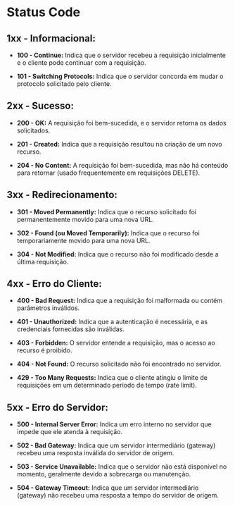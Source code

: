 # Status Code

## **1xx - Informacional:**

- **100 - Continue:** Indica que o servidor recebeu a requisição inicialmente e o cliente pode continuar com a requisição.

- **101 - Switching Protocols:** Indica que o servidor concorda em mudar o protocolo solicitado pelo cliente.

## **2xx - Sucesso:**

- **200 - OK:** A requisição foi bem-sucedida, e o servidor retorna os dados solicitados.

- **201 - Created:** Indica que a requisição resultou na criação de um novo recurso.

- **204 - No Content:** A requisição foi bem-sucedida, mas não há conteúdo para retornar (usado frequentemente em requisições DELETE).

## **3xx - Redirecionamento:**

- **301 - Moved Permanently:** Indica que o recurso solicitado foi permanentemente movido para uma nova URL.

- **302 - Found (ou Moved Temporarily):** Indica que o recurso foi temporariamente movido para uma nova URL.

- **304 - Not Modified:** Indica que o recurso não foi modificado desde a última requisição.

## **4xx - Erro do Cliente:**

- **400 - Bad Request:** Indica que a requisição foi malformada ou contém parâmetros inválidos.

- **401 - Unauthorized:** Indica que a autenticação é necessária, e as credenciais fornecidas são inválidas.

- **403 - Forbidden:** O servidor entende a requisição, mas o acesso ao recurso é proibido.

- **404 - Not Found:** O recurso solicitado não foi encontrado no servidor.

- **429 - Too Many Requests:** Indica que o cliente atingiu o limite de requisições em um determinado período de tempo (rate limit).

## **5xx - Erro do Servidor:**

- **500 - Internal Server Error:** Indica um erro interno no servidor que impede que ele atenda à requisição.

- **502 - Bad Gateway:** Indica que um servidor intermediário (gateway) recebeu uma resposta inválida do servidor de origem.

- **503 - Service Unavailable:** Indica que o servidor não está disponível no momento, geralmente devido a sobrecarga ou manutenção.

- **504 - Gateway Timeout:** Indica que um servidor intermediário (gateway) não recebeu uma resposta a tempo do servidor de origem.
